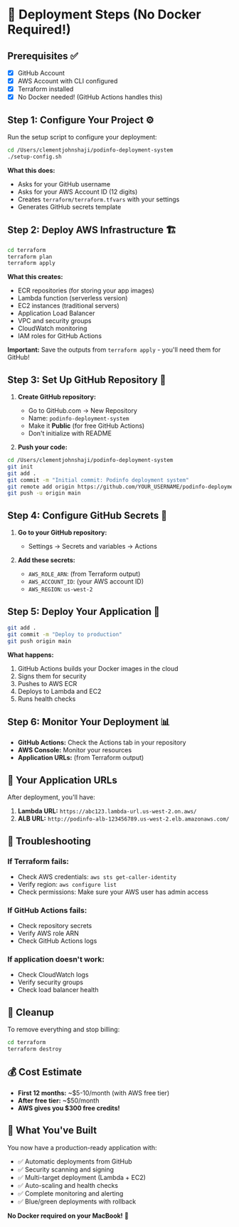 # 🚀 Deployment Steps (No Docker Required!)

## Prerequisites ✅
- [x] GitHub Account
- [x] AWS Account with CLI configured
- [x] Terraform installed
- [x] No Docker needed! (GitHub Actions handles this)

## Step 1: Configure Your Project ⚙️

Run the setup script to configure your deployment:

```bash
cd /Users/clementjohnshaji/podinfo-deployment-system
./setup-config.sh
```

**What this does:**
- Asks for your GitHub username
- Asks for your AWS Account ID (12 digits)
- Creates `terraform/terraform.tfvars` with your settings
- Generates GitHub secrets template

## Step 2: Deploy AWS Infrastructure 🏗️

```bash
cd terraform
terraform plan
terraform apply
```

**What this creates:**
- ECR repositories (for storing your app images)
- Lambda function (serverless version)
- EC2 instances (traditional servers)
- Application Load Balancer
- VPC and security groups
- CloudWatch monitoring
- IAM roles for GitHub Actions

**Important:** Save the outputs from `terraform apply` - you'll need them for GitHub!

## Step 3: Set Up GitHub Repository 📁

1. **Create GitHub repository:**
   - Go to GitHub.com → New Repository
   - Name: `podinfo-deployment-system`
   - Make it **Public** (for free GitHub Actions)
   - Don't initialize with README

2. **Push your code:**
```bash
cd /Users/clementjohnshaji/podinfo-deployment-system
git init
git add .
git commit -m "Initial commit: Podinfo deployment system"
git remote add origin https://github.com/YOUR_USERNAME/podinfo-deployment-system.git
git push -u origin main
```

## Step 4: Configure GitHub Secrets 🔐

1. **Go to your GitHub repository:**
   - Settings → Secrets and variables → Actions

2. **Add these secrets:**
   - `AWS_ROLE_ARN`: (from Terraform output)
   - `AWS_ACCOUNT_ID`: (your AWS account ID)
   - `AWS_REGION`: `us-west-2`

## Step 5: Deploy Your Application 🚀

```bash
git add .
git commit -m "Deploy to production"
git push origin main
```

**What happens:**
1. GitHub Actions builds your Docker images in the cloud
2. Signs them for security
3. Pushes to AWS ECR
4. Deploys to Lambda and EC2
5. Runs health checks

## Step 6: Monitor Your Deployment 📊

- **GitHub Actions:** Check the Actions tab in your repository
- **AWS Console:** Monitor your resources
- **Application URLs:** (from Terraform output)

## 🎯 Your Application URLs

After deployment, you'll have:

1. **Lambda URL:** `https://abc123.lambda-url.us-west-2.on.aws/`
2. **ALB URL:** `http://podinfo-alb-123456789.us-west-2.elb.amazonaws.com/`

## 🔧 Troubleshooting

### If Terraform fails:
- Check AWS credentials: `aws sts get-caller-identity`
- Verify region: `aws configure list`
- Check permissions: Make sure your AWS user has admin access

### If GitHub Actions fails:
- Check repository secrets
- Verify AWS role ARN
- Check GitHub Actions logs

### If application doesn't work:
- Check CloudWatch logs
- Verify security groups
- Check load balancer health

## 🧹 Cleanup

To remove everything and stop billing:
```bash
cd terraform
terraform destroy
```

## 💰 Cost Estimate

- **First 12 months:** ~$5-10/month (with AWS free tier)
- **After free tier:** ~$50/month
- **AWS gives you $300 free credits!**

## 🎉 What You've Built

You now have a production-ready application with:
- ✅ Automatic deployments from GitHub
- ✅ Security scanning and signing
- ✅ Multi-target deployment (Lambda + EC2)
- ✅ Auto-scaling and health checks
- ✅ Complete monitoring and alerting
- ✅ Blue/green deployments with rollback

**No Docker required on your MacBook!** 🎊

